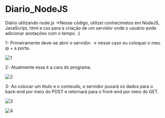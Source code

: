 # Diario_NodeJS
Diário utilizando node.js ->Nesse código, utilizei conhecimetos em NodeJS, JavaScript, html e css para a criação de um servidor onde o usuário pode adicionar anotações com o tempo. :)

1- Primeiramente deve-se abrir o servidor. -> nesse caso eu coloquei o meu ip + a porta.

![1](https://user-images.githubusercontent.com/92963709/148842904-21026929-0f0c-4300-a538-d2a435e3be19.PNG)

2- Atualmente essa é a cara do programa.

![2](https://user-images.githubusercontent.com/92963709/148843811-b3f16281-2311-492e-a9d5-5f4e7ed2d36c.PNG)

3- Ao colocar um titulo e o conteudo, o servidor puxará os dados para o back-end por meio do POST e retornará para o front-end por meio do GET.

![3](https://user-images.githubusercontent.com/92963709/148843815-ae9c83d5-a047-42ad-8b33-88071feaba44.PNG)

![4](https://user-images.githubusercontent.com/92963709/148843818-10637578-5dcc-45a6-ae1c-c44e78ba0985.PNG)
